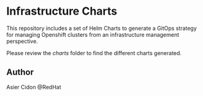 # Infrastructure Charts

This repository includes a set of Helm Charts to generate a GitOps strategy for managing Openshift clusters from an  infrastructure management perspective.

Please review the _charts_ folder to find the different charts generated.

## Author

Asier Cidon @RedHat